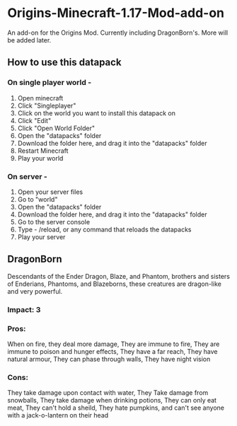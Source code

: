 # Origins-Minecraft-1.17-Mod-add-on
An add-on for the Origins Mod. Currently including DragonBorn's. More will be added later.

## How to use this datapack

### On single player world -
1. Open minecraft
2. Click "Singleplayer"
3. Click on the world you want to install this datapack on
4. Click "Edit"
5. Click "Open World Folder"
6. Open the "datapacks" folder
7. Download the folder here, and drag it into the "datapacks" folder
8. Restart Minecraft
9. Play your world

### On server -
1. Open your server files
2. Go to "world"
3. Open the "datapacks" folder
4. Download the folder here, and drag it into the "datapacks" folder
5. Go to the server console
6. Type - /reload, or any command that reloads the datapacks
7. Play your server


## DragonBorn
Descendants of the Ender Dragon, Blaze, and Phantom, brothers and sisters of Enderians, Phantoms, and Blazeborns, these creatures are dragon-like and very powerful.

### Impact: 3

### Pros:
When on fire, they deal more damage,
They are immune to fire,
They are immune to poison and hunger effects,
They have a far reach,
They have natural armour,
They can phase through walls,
They have night vision

### Cons:
They take damage upon contact with water,
They Take damage from snowballs,
They take damage when drinking potions,
They can only eat meat,
They can't hold a sheild,
They hate pumpkins, and can't see anyone with a jack-o-lantern on their head
